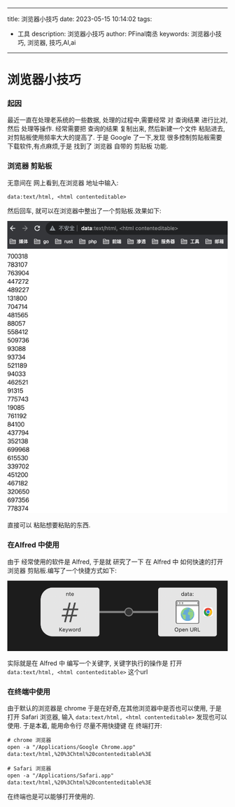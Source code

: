 <!--
 * @Author: pfinal liuxuzhu@smm.cn
 * @Date: 2025-03-20 09:09:44
 * @LastEditors: pfinal liuxuzhu@smm.cn
 * @LastEditTime: 2025-07-09 16:08:39
 * @FilePath: /pfinal-vue-blog/docs/zh/工具/浏览器小技巧.md
 * @Description: 这是默认设置,请设置`customMade`, 打开koroFileHeader查看配置 进行设置: https://github.com/OBKoro1/koro1FileHeader/wiki/%E9%85%8D%E7%BD%AE
-->
---
title: 浏览器小技巧
date: 2023-05-15 10:14:02
tags:
  - 工具
description: 浏览器小技巧
author: PFinal南丞
keywords: 浏览器小技巧, 浏览器, 技巧,AI,ai
---

# 浏览器小技巧


### 起因

最近一直在处理老系统的一些数据, 处理的过程中,需要经常 对 查询结果 进行比对,然后 处理等操作. 经常需要把 查询的结果 复制出来, 然后新建一个文件 粘贴进去,对剪贴板使用频率大大的提高了. 于是 Google 了一下,发现 很多控制剪贴板需要下载软件,有点麻烦,于是 找到了 浏览器 自带的 剪贴板 功能.

### 浏览器 剪贴板

无意间在 网上看到,在浏览器 地址中输入:

```
data:text/html, <html contenteditable>
```
然后回车, 就可以在浏览器中整出了一个剪贴板.效果如下:

![](https://raw.githubusercontent.com/pfinal-nc/iGallery/master/blog/202311291008496.png)

直接可以 粘贴想要粘贴的东西.

### 在Alfred 中使用

由于 经常使用的软件是 Alfred, 于是就 研究了一下 在 Alfred 中 如何快速的打开 浏览器 剪贴板.编写了一个快捷方式如下:

![](https://raw.githubusercontent.com/pfinal-nc/iGallery/master/blog/202311291006477.png)

实际就是在 Alfred 中 编写一个关键字, 关键字执行的操作是 打开 ```data:text/html, <html contenteditable>``` 这个url

### 在终端中使用

由于默认的浏览器是 chrome 于是在好奇,在其他浏览器中是否也可以使用, 于是 打开 Safari 浏览器, 输入 ```data:text/html, <html contenteditable>``` 发现也可以使用.
于是本着, 能用命令行 尽量不用快捷键 在 终端打开:

```shell
# chrome 浏览器
open -a "/Applications/Google Chrome.app" data:text/html,%20%3Chtml%20contenteditable%3E 

# Safari 浏览器
open -a "/Applications/Safari.app" data:text/html,%20%3Chtml%20contenteditable%3E
```

在终端也是可以能够打开使用的. 
